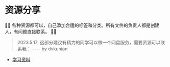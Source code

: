 <br>

# 资源分享

🎺🎺 各种资源都可以，自己添加合适的标签和分类。所有文件的负责人都是创建人，有问题直接联系。 💐💐  

> 2023.5.17: 这部分建议有精力的同学可以做一个网盘服务，需要资源可以联系我：
>  ---- by dvkunion

* [学习资料](resource/study/README.md)
 
